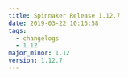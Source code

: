 ```yaml
---
title: Spinnaker Release 1.12.7
date: 2019-03-22 10:16:58
tags:
  - changelogs
  - 1.12
major_minor: 1.12
version: 1.12.7
---
```


<script src="https://gist.github.com/spinnaker-release/d888a8550835b5527abef90d8b72e760.js"/>
